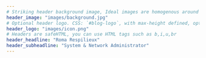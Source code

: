 ```yaml
---
# Striking header background image, Ideal images are homogenous around the centre and contrasting to the text. Non-ideal images can use `title_guard`
header_image: "images/background.jpg"
# Optional header logo. CSS: `#blog-logo`, with max-height defined, optimize to prevent scaling
header_logo: "images/icon.png"
# Headers are safeHTML, you can use HTML tags such as b,i,u,br
header_headline: "Roma Respilieux"
header_subheadline: "System & Network Administrator"
---
```

